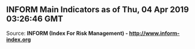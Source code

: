 ## INFORM Main Indicators as of Thu, 04 Apr 2019 03:26:46 GMT

Source: **INFORM (Index For Risk Management) - http://www.inform-index.org**